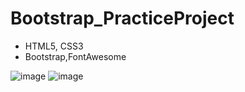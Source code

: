 # Bootstrap_PracticeProject
- HTML5, CSS3
- Bootstrap,FontAwesome

![image](https://github.com/Ccj82378/Bootstrap_PracticeProject/blob/master/img/preview1.png)
![image](https://github.com/Ccj82378/Bootstrap_PracticeProject/blob/master/img/preview2.png)